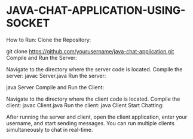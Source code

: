 # JAVA-CHAT-APPLICATION-USING-SOCKET
How to Run:
Clone the Repository:

git clone https://github.com/yourusername/java-chat-application.git
Compile and Run the Server:

Navigate to the directory where the server code is located.
Compile the server:
javac Server.java
Run the server:

java Server
Compile and Run the Client:

Navigate to the directory where the client code is located.
Compile the client:
javac Client.java
Run the client:
java Client
Start Chatting:

After running the server and client, open the client application, enter your username, and start sending messages.
You can run multiple clients simultaneously to chat in real-time.
